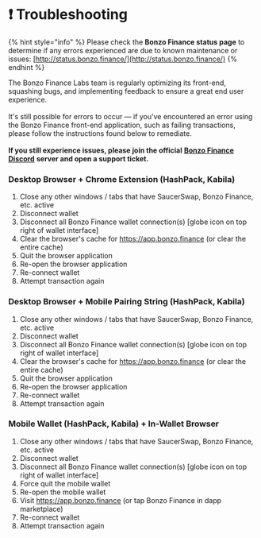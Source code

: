 # ❗ Troubleshooting

{% hint style="info" %}
Please check the **Bonzo Finance status page** to determine if any errors experienced are due to known maintenance or issues: [http://status.bonzo.finance/](http://status.bonzo.finance/)
{% endhint %}

The Bonzo Finance Labs team is regularly optimizing its front-end, squashing bugs, and implementing feedback to ensure a great end user experience.\
\
It's still possible for errors to occur — if you've encountered an error using the Bonzo Finance front-end application, such as failing transactions,  please follow the instructions found below to remediate.\
\
**If you still experience issues, please join the official** [**Bonzo Finance Discord**](https://www.bonzo.finance/discord) **server and open a support ticket.**

### **Desktop Browser + Chrome Extension (HashPack, Kabila)**

1. Close any other windows / tabs that have SaucerSwap, Bonzo Finance, etc. active
2. Disconnect wallet
3. Disconnect all Bonzo Finance wallet connection(s) \[globe icon on top right of wallet interface]
4. Clear the browser's cache for https://app.bonzo.finance (or clear the entire cache)
5. Quit the browser application
6. Re-open the browser application
7. Re-connect wallet
8. Attempt transaction again

### **Desktop Browser + Mobile Pairing String (HashPack, Kabila)**

1. Close any other windows / tabs that have SaucerSwap, Bonzo Finance, etc. active
2. Disconnect wallet
3. Disconnect all Bonzo Finance wallet connection(s) \[globe icon on top right of wallet interface]
4. Clear the browser's cache for https://app.bonzo.finance (or clear the entire cache)
5. Quit the browser application
6. Re-open the browser application
7. Re-connect wallet
8. Attempt transaction again

### **Mobile Wallet (HashPack, Kabila) + In-Wallet Browser**

1. Close any other windows / tabs that have SaucerSwap, Bonzo Finance, etc. active
2. Disconnect wallet
3. Disconnect all Bonzo Finance wallet connection(s) \[globe icon on top right of wallet interface]
4. Force quit the mobile wallet
5. Re-open the mobile wallet
6. Visit https://app.bonzo.finance (or tap Bonzo Finance in dapp marketplace)
7. Re-connect wallet
8. Attempt transaction again
